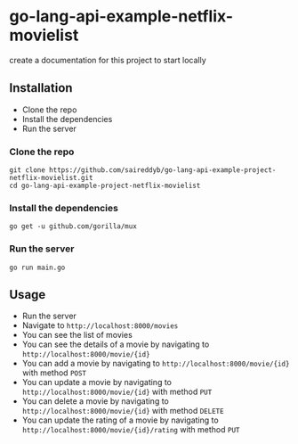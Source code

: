 # go-lang-api-example-netflix-movielist


create a documentation for this project to start locally

## Installation
- Clone the repo
- Install the dependencies
- Run the server

### Clone the repo
```shell
git clone https://github.com/saireddyb/go-lang-api-example-project-netflix-movielist.git
cd go-lang-api-example-project-netflix-movielist

```
### Install the dependencies
```shell
go get -u github.com/gorilla/mux

```

### Run the server
```shell
go run main.go

```

## Usage
- Run the server
- Navigate to `http://localhost:8000/movies`
- You can see the list of movies
- You can see the details of a movie by navigating to `http://localhost:8000/movie/{id}`
- You can add a movie by navigating to `http://localhost:8000/movie/{id}` with method `POST`
- You can update a movie by navigating to `http://localhost:8000/movie/{id}` with method `PUT`
- You can delete a movie by navigating to `http://localhost:8000/movie/{id}` with method `DELETE`
- You can update the rating of a movie by navigating to `http://localhost:8000/movie/{id}/rating` with method `PUT`